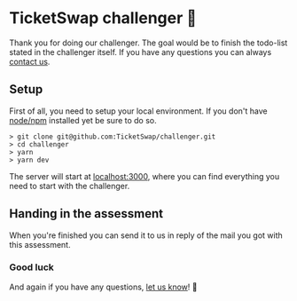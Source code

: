 # TicketSwap challenger 🚀
Thank you for doing our challenger. The goal would be to finish the todo-list stated in the challenger itself. If you have any questions you can always [contact us](mailto:rob@ticketswap.com).

## Setup
First of all, you need to setup your local environment.
If you don't have [node/npm](https://nodejs.org/en/) installed yet be sure to do so.
```shell script
> git clone git@github.com:TicketSwap/challenger.git
> cd challenger
> yarn
> yarn dev
```
The server will start at [localhost:3000](http://localhost:3000), where you can find everything you need to start with the challenger.

## Handing in the assessment
When you're finished you can send it to us in reply of the mail you got with this assessment.

### Good luck
And again if you have any questions, [let us know](mailto:rob@ticketswap.com)! 🤩
